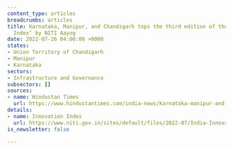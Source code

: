```yaml
---
content_type: articles
breadcrumbs: articles
title: Karnataka, Manipur, and Chandigarh tops the third edition of the ‘India Innovation
  Index’ by NITI Aayog
date: 2022-07-26 04:00:00 +0000
states:
- Union Territory of Chandigarh
- Manipur
- Karnataka
sectors:
- Infrastructure and Governance
subsectors: []
sources:
- name: Hindustan Times
  url: https://www.hindustantimes.com/india-news/karnataka-manipur-and-chandigarh-tops-india-innovation-index-2021-here-s-list-101658387529512.html
details:
- name: Innovation Index
  url: https://www.niti.gov.in/sites/default/files/2022-07/India-Innovation-Index-2021-Web-Version_21_7_22.pdf
is_newsletter: false

---
```

